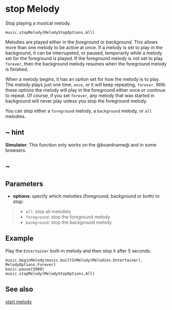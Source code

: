 # stop Melody

Stop playing a musical melody.

```sig
music.stopMelody(MelodyStopOptions.All)
```

Melodies are played either in the _foreground_ or _background_. This allows more than one melody to be active at once. If a melody is set to play in the background, it can be interrupeted, or paused, temporarily while a melody set for the foreground is played. If the foreground melody is not set to play ``forever``, then the background melody resumes when the foreground melody is finished.

When a melody begins, it has an option set for how the melody is to play. The melody plays just one time, ``once``, or it will keep repeating, ``forever``. With these options the melody will play in the foreground either once or continue to repeat. Of course, if you set ``forever``, any melody that was started in background will never play unless you stop the foreground melody.

You can stop either a ``foreground`` melody, a ``background`` melody, or ``all`` melodies.

## ~ hint

**Simulator**: This function only works on the @boardname@ and in some browsers.

## ~

## Parameters

* **options**: specify which melodies (foreground, background or both) to stop:
>* ``all``: stop all melodies
>* ``foreground``: stop the foreground melody
>* ``background``: stop the background melody

## Example

Play the ``Entertainer`` built-in melody and then stop it after 5 seconds.

```blocks
music.beginMelody(music.builtInMelody(Melodies.Entertainer), MelodyOptions.Forever)
basic.pause(5000)
music.stopMelody(MelodyStopOptions.All)
```

## See also

[start melody](/reference/music/begin-melody)
